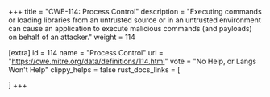+++
title = "CWE-114: Process Control"
description	= "Executing commands or loading libraries from an untrusted source or in an untrusted environment can cause an application to execute malicious commands (and payloads) on behalf of an attacker."
weight = 114

[extra]
id = 114
name = "Process Control"
url = "https://cwe.mitre.org/data/definitions/114.html"
vote = "No Help, or Langs Won't Help"
clippy_helps = false
rust_docs_links = [
	
]
+++

